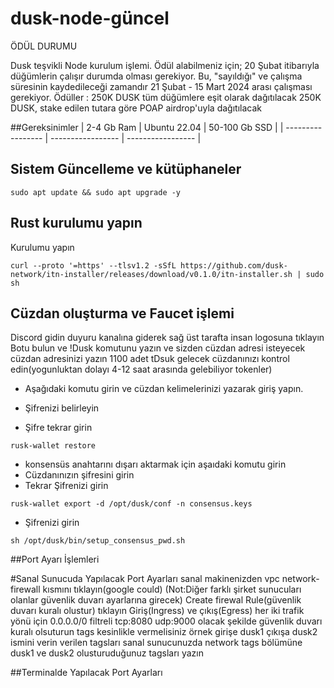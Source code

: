 # dusk-node-güncel

ÖDÜL DURUMU

Dusk teşvikli Node kurulum işlemi. Ödül alabilmeniz için;
20 Şubat itibarıyla düğümlerin çalışır durumda olması gerekiyor. Bu, "sayıldığı" ve çalışma süresinin kaydedileceği zamandır
21 Şubat - 15 Mart 2024 arası çalışması gerekiyor.
Ödüller :
250K DUSK tüm düğümlere eşit olarak dağıtılacak
250K DUSK, stake edilen tutara göre POAP airdrop'uyla dağıtılacak


##Gereksinimler
| 2-4 Gb Ram  | Ubuntu 22.04 |  50-100 Gb SSD | 
| ----------------- | ----------------- | ----------------- |


## Sistem Güncelleme ve kütüphaneler
```shell
sudo apt update && sudo apt upgrade -y
```


## Rust kurulumu yapın  

Kurulumu yapın

```shell
curl --proto '=https' --tlsv1.2 -sSfL https://github.com/dusk-network/itn-installer/releases/download/v0.1.0/itn-installer.sh | sudo sh
```



## Cüzdan oluşturma ve Faucet işlemi 
Discord gidin duyuru kanalına giderek sağ üst tarafta insan logosuna tıklayın
Botu bulun ve !Dusk komutunu yazın ve sizden cüzdan adresi isteyecek cüzdan adresinizi yazın
1100 adet tDsuk gelecek cüzdanınızı kontrol edin(yogunluktan dolayı 4-12 saat arasında gelebiliyor tokenler)
- Aşağıdaki komutu girin ve cüzdan kelimelerinizi yazarak giriş yapın.
- Şifrenizi belirleyin
  
- Şifre tekrar girin

```shell
rusk-wallet restore
```
- konsensüs anahtarını dışarı aktarmak için aşaıdaki komutu girin
- Cüzdanınızın şifresini girin
- Tekrar Şifrenizi girin

```shell
rusk-wallet export -d /opt/dusk/conf -n consensus.keys
```

- Şifrenizi girin

```shell
sh /opt/dusk/bin/setup_consensus_pwd.sh
```

##Port Ayarı İşlemleri

#Sanal Sunucuda Yapılacak Port Ayarları 
sanal makinenizden vpc network-firewall kısmını tıklayın(google could) 
(Not:Diğer farklı şirket sunucuları olanlar güvenlik duvarı ayarlarına girecek)
Create firewal Rule(güvenlik duvarı kuralı olustur) tıklayın
Giriş(Ingress) ve çıkış(Egress) her iki trafik yönü için 0.0.0.0/0 filtreli  tcp:8080 udp:9000 olacak şekilde güvenlik duvarı kuralı olsuturun tags kesinlikle vermelisiniz örnek girişe dusk1 çıkışa dusk2 ismini verin 
verilen tagsları sanal sunucunuzda network tags bölümüne dusk1 ve dusk2  olusturuduğunuz tagsları yazın

##Terminalde Yapılacak Port Ayarları



